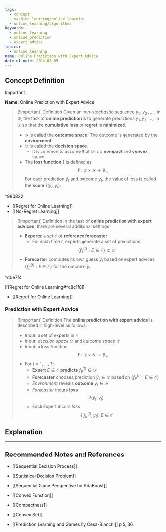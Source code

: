 ```yaml
---
tags:
  - concept
  - machine_learning/online_learning
  - online_learning/algorithms
keywords:
  - online_learning
  - online_prediction
  - expert_advice
topics:
  - online_learning
name: Online Prediction with Expert Advice
date of note: 2024-08-05
---
```


## Concept Definition

>[!important]
>**Name**: Online Prediction with Expert Advice

>[!important] Definition
>Given an *non-stochastic* sequence $y_{1}\,, y_{2} \,{,}\ldots{,}\,$ in $\mathcal{Y}$, the task of **online prediction** is to generate predictions $\hat{y}_{1},\,\hat{y}_{1} \,{,}\ldots{,}\,$ in $\mathcal{D}$ so that the **cumulative loss** or **regret** is **minimized**. 
>- $\mathcal{Y}$ is called the **outcome space**. The outcome is generated by the **environment**.
>- $\mathcal{D}$ is called the **decision space**.
>	- It is common to assume that $\mathcal{D}$ is a **compact** and **convex** space.
>- The **loss function** $\ell$ is defined as $$\ell: \mathcal{D} \times \mathcal{Y} \to \mathbb{R}_{+}$$ For each prediction $\hat{y}_{t}$ and outcome $y_{t}$, the value of loss is called the **score** $\ell(\hat{y}_{t}, y_{t})$.

^980822

- [[Regret for Online Learning]]
- [[No-Regret Learning]]


>[!important] Definition
>In the task of **online prediction with expert advices**, there are several additional settings
>- **Experts**: a set $\mathcal{E}$ of **reference forecaster**. 
>	- For each time $t$, experts generate a set of predictions $$\left\{ f_{E}^{(t)}: E \in \mathcal{E} \right\} \subset \mathcal{D}$$
>- **Forecaster** computes its own guess $\hat{y}_{t}$ based on expert advices $\left\{ f_{E}^{(t)}: E \in \mathcal{E} \right\}$  for the outcome $y_{t}$

^d0e7f4

![[Regret for Online Learning#^c8c1f8]]


- [[Regret for Online Learning]]
### Prediction with Expert Advice

>[!important] Definition
>The **online prediction with expert advice** is described  in high-level as follows:
>- *Input*: a set of experts in $\mathcal{E}$
>- *Input*: *decision space* $\mathcal{D}$ and *outcome space* $\mathcal{Y}$
>- *Input*: a loss function $$\ell: \mathcal{D} \times \mathcal{Y} \to \mathbb{R}_{+}$$
>- For $t = 1\,{,}\ldots{,}\,T$:
>	- **Expert** $E\in \mathcal{E}$  **predicts** $f_{E}^{(t)}\in \mathcal{D}$ 
>	- **Forecaster** chooses prediction $\hat{y}_{t} \in \mathcal{D}$ based on $\left\{ f_{E}^{(t)}: E \in \mathcal{E} \right\}$
>	- *Environment* reveals **outcome** $y_{t}\in \mathcal{Y}$
>	- *Forecaster* incurs **loss** $$\ell(\hat{y}_{t}, y_{t})$$
>	- Each Expert incurs *loss* $$\ell(f_{E}^{(t)}, y_{t}), \; E\in \mathcal{E}$$





## Explanation





-----------
##  Recommended Notes and References


- [[Sequential Decision Process]]
- [[Statistical Decision Problem]]
- [[Sequential Game Perspective for AdaBoost]]

- [[Convex Function]]
- [[Compactness]]
- [[Convex Set]]



- [[Prediction Learning and Games by Cesa-Bianchi]] p 5, 36